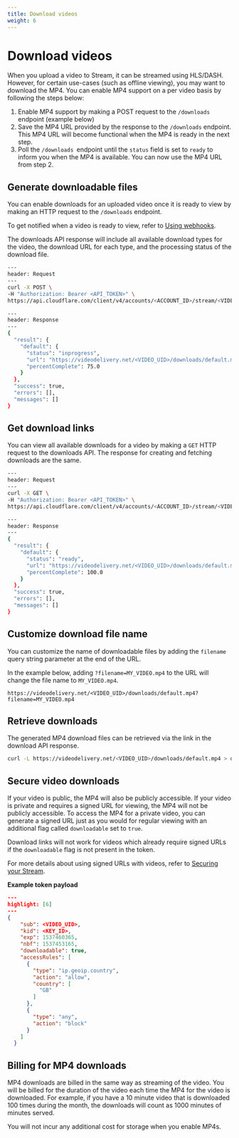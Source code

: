 ```yaml
---
title: Download videos
weight: 6
---
```


# Download videos

When you upload a video to Stream, it can be streamed using HLS/DASH. However, for certain use-cases (such as offline viewing), you may want to download the MP4. You can enable MP4 support on a per video basis by following the steps below:

1.  Enable MP4 support by making a POST request to the `/downloads` endpoint (example below)
2.  Save the MP4 URL provided by the response to the `/downloads` endpoint. This MP4 URL will become functional when the MP4 is ready in the next step.
3.  Poll the `/downloads `endpoint until the `status` field is set to `ready` to inform you when the MP4 is available. You can now use the MP4 URL from step 2.

## Generate downloadable files

You can enable downloads for an uploaded video once it is ready to view by making an HTTP request to the `/downloads` endpoint.

To get notified when a video is ready to view, refer to [Using webhooks](/stream/edit-manage-videos/manage-video-library/using-webhooks/#notifications).

The downloads API response will include all available download types for the video, the download URL for each type, and the processing status of the download file.

```bash
---
header: Request
---
curl -X POST \
-H "Authorization: Bearer <API_TOKEN>" \
https://api.cloudflare.com/client/v4/accounts/<ACCOUNT_ID>/stream/<VIDEO_UID>/downloads
```

```bash
---
header: Response
---
{
  "result": {
    "default": {
      "status": "inprogress",
      "url": "https://videodelivery.net/<VIDEO_UID>/downloads/default.mp4",
      "percentComplete": 75.0
    }
  },
  "success": true,
  "errors": [],
  "messages": []
}
```

## Get download links

You can view all available downloads for a video by making a `GET` HTTP request to the downloads API. The response for creating and fetching downloads are the same.

```bash
---
header: Request
---
curl -X GET \
-H "Authorization: Bearer <API_TOKEN>" \
https://api.cloudflare.com/client/v4/accounts/<ACCOUNT_ID>/stream/<VIDEO_UID>/downloads
```

```bash
---
header: Response
---
{
  "result": {
    "default": {
      "status": "ready",
      "url": "https://videodelivery.net/<VIDEO_UID>/downloads/default.mp4",
      "percentComplete": 100.0
    }
  },
  "success": true,
  "errors": [],
  "messages": []
}
```

## Customize download file name

You can customize the name of downloadable files by adding the `filename` query string parameter at the end of the URL. 

In the example below, adding `?filename=MY_VIDEO.mp4` to the URL will change the file name to `MY_VIDEO.mp4`.

`
https://videodelivery.net/<VIDEO_UID>/downloads/default.mp4?filename=MY_VIDEO.mp4
`

## Retrieve downloads

The generated MP4 download files can be retrieved via the link in the download API response.

```bash
curl -L https://videodelivery.net/<VIDEO_UID>/downloads/default.mp4 > download.mp4
```

## Secure video downloads

If your video is public, the MP4 will also be publicly accessible. If your video is private and requires a signed URL for viewing, the MP4 will not be publicly accessible. To access the MP4 for a private video, you can generate a signed URL just as you would for regular viewing with an additional flag called `downloadable` set to `true`.

Download links will not work for videos which already require signed URLs if the `downloadable` flag is not present in the token.

For more details about using signed URLs with videos, refer to [Securing your Stream](/stream/viewing-videos/securing-your-stream/).

**Example token payload**

```json
---
highlight: [6]
---
{
    "sub": <VIDEO_UID>,
    "kid": <KEY_ID>,
    "exp": 1537460365,
    "nbf": 1537453165,
    "downloadable": true,
    "accessRules": [
      {
        "type": "ip.geoip.country",
        "action": "allow",
        "country": [
          "GB"
        ]
      },
      {
        "type": "any",
        "action": "block"
      }
    ]
  }
```

## Billing for MP4 downloads

MP4 downloads are billed in the same way as streaming of the video. You will be billed for the duration of the video each time the MP4 for the video is downloaded. For example, if you have a 10 minute video that is downloaded 100 times during the month, the downloads will count as 1000 minutes of minutes served.

You will not incur any additional cost for storage when you enable MP4s.
